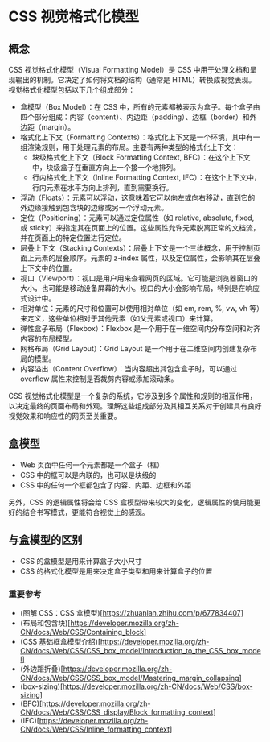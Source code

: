 # CSS 视觉格式化模型

## 概念

CSS 视觉格式化模型（Visual Formatting Model）是 CSS 中用于处理文档和呈现输出的机制。它决定了如何将文档的结构（通常是 HTML）转换成视觉表现。视觉格式化模型包括以下几个组成部分：

- 盒模型（Box Model）：在 CSS 中，所有的元素都被表示为盒子。每个盒子由四个部分组成：内容（content）、内边距（padding）、边框（border）和外边距（margin）。
- 格式化上下文（Formatting Contexts）：格式化上下文是一个环境，其中有一组渲染规则，用于处理元素的布局。主要有两种类型的格式化上下文：
  - 块级格式化上下文（Block Formatting Context, BFC）：在这个上下文中，块级盒子在垂直方向上一个接一个地排列。
  - 行内格式化上下文（Inline Formatting Context, IFC）：在这个上下文中，行内元素在水平方向上排列，直到需要换行。
- 浮动（Floats）：元素可以浮动，这意味着它可以向左或向右移动，直到它的外边缘接触到包含块的边缘或另一个浮动元素。
- 定位（Positioning）：元素可以通过定位属性（如 relative, absolute, fixed, 或 sticky）来指定其在页面上的位置。这些属性允许元素脱离正常的文档流，并在页面上的特定位置进行定位。
- 层叠上下文（Stacking Contexts）：层叠上下文是一个三维概念，用于控制页面上元素的层叠顺序。元素的 z-index 属性，以及定位属性，会影响其在层叠上下文中的位置。
- 视口（Viewport）：视口是用户用来查看网页的区域。它可能是浏览器窗口的大小，也可能是移动设备屏幕的大小。视口的大小会影响布局，特别是在响应式设计中。
- 相对单位：元素的尺寸和位置可以使用相对单位（如 em, rem, %, vw, vh 等）来定义，这些单位相对于其他元素（如父元素或视口）来计算。
- 弹性盒子布局（Flexbox）：Flexbox 是一个用于在一维空间内分布空间和对齐内容的布局模型。
- 网格布局（Grid Layout）：Grid Layout 是一个用于在二维空间内创建复杂布局的模型。
- 内容溢出（Content Overflow）：当内容超出其包含盒子时，可以通过 overflow 属性来控制是否裁剪内容或添加滚动条。

CSS 视觉格式化模型是一个复杂的系统，它涉及到多个属性和规则的相互作用，以决定最终的页面布局和外观。理解这些组成部分及其相互关系对于创建具有良好视觉效果和响应性的网页至关重要。

## 盒模型

- Web 页面中任何一个元素都是一个盒子（框）
- CSS 中的框可以是内联的，也可以是块级的
- CSS 中的任何一个框都包含了内容、内距、边框和外距

另外，CSS 的逻辑属性将会给 CSS 盒模型带来较大的变化，逻辑属性的使用能更好的结合书写模式，更能符合视觉上的感观。

## 与盒模型的区别

- CSS 的盒模型是用来计算盒子大小尺寸
- CSS 的格式化模型是用来决定盒子类型和用来计算盒子的位置

### 重要参考

- (图解 CSS：CSS 盒模型)[https://zhuanlan.zhihu.com/p/677834407]
- (布局和包含块)[https://developer.mozilla.org/zh-CN/docs/Web/CSS/Containing_block]
- (CSS 基础框盒模型介绍)[https://developer.mozilla.org/zh-CN/docs/Web/CSS/CSS_box_model/Introduction_to_the_CSS_box_model]
- (外边距折叠)[https://developer.mozilla.org/zh-CN/docs/Web/CSS/CSS_box_model/Mastering_margin_collapsing]
- (box-sizing)[https://developer.mozilla.org/zh-CN/docs/Web/CSS/box-sizing]
- (BFC)[https://developer.mozilla.org/zh-CN/docs/Web/CSS/CSS_display/Block_formatting_context]
- (IFC)[https://developer.mozilla.org/zh-CN/docs/Web/CSS/Inline_formatting_context]

